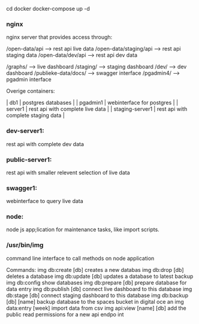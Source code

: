 
 cd docker
 docker-compose up -d 
 
### nginx
 nginx server that provides access through:
 
/open-data/api --> rest api live data 
/open-data/staging/api --> rest api staging data 
/open-data/dev/api --> rest api dev data 

/graphs/ --> live dashboard
/staging/ --> staging dashboard
/dev/ --> dev dashboard
/publieke-data/docs/ --> swagger interface 
/pgadmin4/ --> pgadmin interface 

Overige containers:

| db1 | postgres databases | 
| pgadmin1 | webinterface for postgres |
| server1 | rest api with complete live data |
| staging-server1 | rest api with complete staging data | 

### dev-server1:
rest api with complete dev data 

### public-server1:
rest api with smaller relevent selection of live data 

### swagger1:
webinterface to query live data 

### node:
node js app;lication for maintenance tasks, like import scripts. 

### /usr/bin/img
command line interface to call methods on node application 

Commands:
  img db:create [db]         creates a new databas
  img db:drop [db]           deletes a database
  img db:update [db]         updates a database to latest backup
  img db:config              show databases
  img db:prepare [db]        prepare database for data entry
  img db:publish [db]        connect live dashboard to this database
  img db:stage [db]          connect staging dashboard to this database
  img db:backup [db] [name]  backup database to the spaces bucket in digital oce
                             an
  img data:entry [week]      import data from csv
  img api:view [name] [db]   add the public read permissions for a new api endpo
                             int

